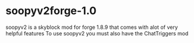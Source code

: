 # soopyv2forge-1.0
soopyv2 is a skyblock mod for forge 1.8.9 that comes with alot of very helpful features 
To use soopyv2 you must also have the ChatTriggers mod
